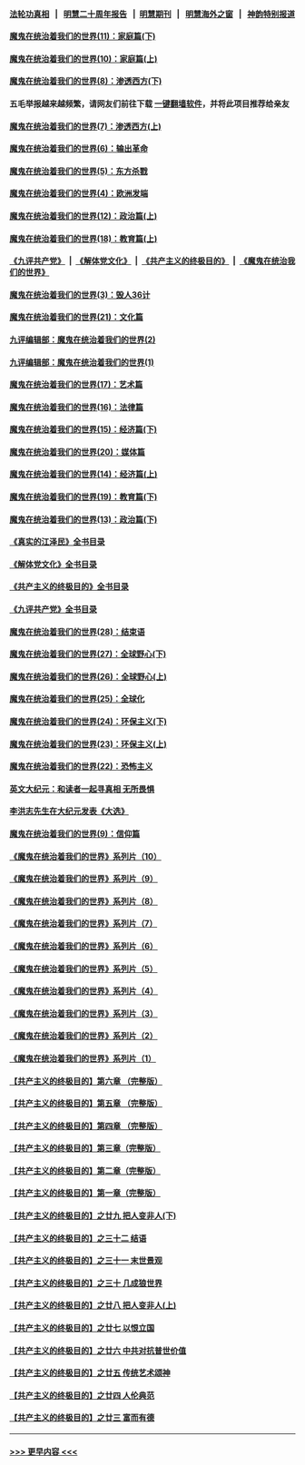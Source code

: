 #### [法轮功真相](https://github.com/gfw-breaker/truth/blob/master/README.md?t=0) &nbsp;&nbsp;|&nbsp;&nbsp; [明慧二十周年报告](https://github.com/gfw-breaker/mh-reports/blob/master/README.md?t=0) &nbsp;&nbsp;|&nbsp;&nbsp;[明慧期刊](https://github.com/gfw-breaker/mh-qikan) &nbsp;&nbsp;|&nbsp;&nbsp; [明慧海外之窗](https://github.com/gfw-breaker/mh-news/blob/master/README.md?t=0) &nbsp;&nbsp;|&nbsp;&nbsp; [神韵特别报道](https://github.com/gfw-breaker/mh-news/blob/master/shenyun.md?t=0)
#### [魔鬼在统治着我们的世界(11)：家庭篇(下)](../pages/nsc422/n10440961.md?t=11251801) 
#### [魔鬼在统治着我们的世界(10)：家庭篇(上)](../pages/nsc422/n10435448.md?t=11251801) 
#### [魔鬼在统治着我们的世界(8)：渗透西方(下)](../pages/nsc422/n10429603.md?t=11251801) 
#### 五毛举报越来越频繁，请网友们前往下载 [一键翻墙软件](https://github.com/gfw-breaker/ssr-accounts)，并将此项目推荐给亲友
#### [魔鬼在统治着我们的世界(7)：渗透西方(上)](../pages/nsc422/n10426013.md?t=11251801) 
#### [魔鬼在统治着我们的世界(6)：输出革命](../pages/nsc422/n10421536.md?t=11251801) 
#### [魔鬼在统治着我们的世界(5)：东方杀戮](../pages/nsc422/n10417707.md?t=11251801) 
#### [魔鬼在统治着我们的世界(4)：欧洲发端](../pages/nsc422/n10414890.md?t=11251801) 
#### [魔鬼在统治着我们的世界(12)：政治篇(上)](../pages/nsc422/n10444576.md?t=11251801) 
#### [魔鬼在统治着我们的世界(18)：教育篇(上)](../pages/nsc422/n10526970.md?t=11251801) 
#### [《九评共产党》](https://github.com/begood0513/9ping.md/blob/master/README.md) &nbsp;|&nbsp; [《解体党文化》](../../../../jtdwh.md/blob/master/README.md)  &nbsp;|&nbsp; [《共产主义的终极目的》](../../../../gczydzjmd.md/blob/master/README.md) &nbsp;|&nbsp; [《魔鬼在统治我们的世界》](../../../../mgztzwmdsj.md/blob/master/README.md) 
#### [魔鬼在统治着我们的世界(3)：毁人36计](../pages/nsc422/n10411583.md?t=11251801) 
#### [魔鬼在统治着我们的世界(21)：文化篇](../pages/nsc422/n10597706.md?t=11251801) 
#### [九评编辑部：魔鬼在统治着我们的世界(2)](../pages/nsc422/n10410036.md?t=11251801) 
#### [九评编辑部：魔鬼在统治着我们的世界(1)](../pages/nsc422/n10406825.md?t=11251801) 
#### [魔鬼在统治着我们的世界(17)：艺术篇](../pages/nsc422/n10499093.md?t=11251801) 
#### [魔鬼在统治着我们的世界(16)：法律篇](../pages/nsc422/n10485969.md?t=11251801) 
#### [魔鬼在统治着我们的世界(15)：经济篇(下)](../pages/nsc422/n10469975.md?t=11251801) 
#### [魔鬼在统治着我们的世界(20)：媒体篇](../pages/nsc422/n10586579.md?t=11251801) 
#### [魔鬼在统治着我们的世界(14)：经济篇(上)](../pages/nsc422/n10457370.md?t=11251801) 
#### [魔鬼在统治着我们的世界(19)：教育篇(下)](../pages/nsc422/n10564808.md?t=11251801) 
#### [魔鬼在统治着我们的世界(13)：政治篇(下)](../pages/nsc422/n10448270.md?t=11251801) 
#### [《真实的江泽民》全书目录](../pages/nsc422/n13721399.md?t=11251801) 
#### [《解体党文化》全书目录](../pages/nsc422/n13721157.md?t=11251801) 
#### [《共产主义的终极目的》全书目录](../pages/nsc422/n13721048.md?t=11251801) 
#### [《九评共产党》全书目录](../pages/nsc422/n13708085.md?t=11251801) 
#### [魔鬼在统治着我们的世界(28)：结束语](../pages/nsc422/n10936246.md?t=11251801) 
#### [魔鬼在统治着我们的世界(27)：全球野心(下)](../pages/nsc422/n10928319.md?t=11251801) 
#### [魔鬼在统治着我们的世界(26)：全球野心(上)](../pages/nsc422/n10900318.md?t=11251801) 
#### [魔鬼在统治着我们的世界(25)：全球化](../pages/nsc422/n10788205.md?t=11251801) 
#### [魔鬼在统治着我们的世界(24)：环保主义(下)](../pages/nsc422/n10695307.md?t=11251801) 
#### [魔鬼在统治着我们的世界(23)：环保主义(上)](../pages/nsc422/n10688613.md?t=11251801) 
#### [魔鬼在统治着我们的世界(22)：恐怖主义](../pages/nsc422/n10614727.md?t=11251801) 
#### [英文大纪元：和读者一起寻真相 无所畏惧](../pages/nsc422/n12542027.md?t=11251801) 
#### [李洪志先生在大纪元发表《大选》](../pages/nsc422/n12534746.md?t=11251801) 
#### [魔鬼在统治着我们的世界(9)：信仰篇](../pages/nsc422/n10432159.md?t=11251801) 
#### [《魔鬼在统治着我们的世界》系列片（10）](../pages/nsc422/n12292670.md?t=11251801) 
#### [《魔鬼在统治着我们的世界》系列片（9）](../pages/nsc422/n12290859.md?t=11251801) 
#### [《魔鬼在统治着我们的世界》系列片（8）](../pages/nsc422/n12287445.md?t=11251801) 
#### [《魔鬼在统治着我们的世界》系列片（7）](../pages/nsc422/n12283425.md?t=11251801) 
#### [《魔鬼在统治着我们的世界》系列片（6）](../pages/nsc422/n12282314.md?t=11251801) 
#### [《魔鬼在统治着我们的世界》系列片（5）](../pages/nsc422/n12281419.md?t=11251801) 
#### [《魔鬼在统治着我们的世界》系列片（4）](../pages/nsc422/n12274024.md?t=11251801) 
#### [《魔鬼在统治着我们的世界》系列片（3）](../pages/nsc422/n12271322.md?t=11251801) 
#### [《魔鬼在统治着我们的世界》系列片（2）](../pages/nsc422/n12269049.md?t=11251801) 
#### [《魔鬼在统治着我们的世界》系列片（1）](../pages/nsc422/n12267575.md?t=11251801) 
#### [【共产主义的终极目的】第六章 （完整版）](../pages/nsc422/n11428913.md?t=11251801) 
#### [【共产主义的终极目的】第五章 （完整版）](../pages/nsc422/n11428912.md?t=11251801) 
#### [【共产主义的终极目的】第四章 （完整版）](../pages/nsc422/n11428907.md?t=11251801) 
#### [【共产主义的终极目的】第三章（完整版）](../pages/nsc422/n11428848.md?t=11251801) 
#### [【共产主义的终极目的】第二章（完整版）](../pages/nsc422/n11428831.md?t=11251801) 
#### [【共产主义的终极目的】第一章（完整版）](../pages/nsc422/n11417651.md?t=11251801) 
#### [【共产主义的终极目的】之廿九 把人变非人(下)](../pages/nsc422/n11344140.md?t=11251801) 
#### [【共产主义的终极目的】之三十二 结语](../pages/nsc422/n11360535.md?t=11251801) 
#### [【共产主义的终极目的】之三十一 末世景观](../pages/nsc422/n11351129.md?t=11251801) 
#### [【共产主义的终极目的】之三十 几成狼世界](../pages/nsc422/n11348280.md?t=11251801) 
#### [【共产主义的终极目的】之廿八 把人变非人(上)](../pages/nsc422/n11340492.md?t=11251801) 
#### [【共产主义的终极目的】之廿七 以恨立国](../pages/nsc422/n11336944.md?t=11251801) 
#### [【共产主义的终极目的】之廿六 中共对抗普世价值](../pages/nsc422/n11324785.md?t=11251801) 
#### [【共产主义的终极目的】之廿五 传统艺术颂神](../pages/nsc422/n11296396.md?t=11251801) 
#### [【共产主义的终极目的】之廿四 人伦典范](../pages/nsc422/n11296397.md?t=11251801) 
#### [【共产主义的终极目的】之廿三 富而有德](../pages/nsc422/n11283598.md?t=11251801) 

----
#### [ >>> 更早内容 <<< ](../indexes/nsc422-earlier.md)
